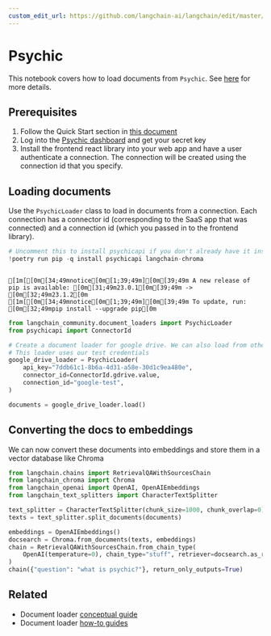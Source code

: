 ```yaml
---
custom_edit_url: https://github.com/langchain-ai/langchain/edit/master/docs/docs/integrations/document_loaders/psychic.ipynb
---
```

# Psychic
This notebook covers how to load documents from `Psychic`. See [here](/docs/integrations/providers/psychic) for more details.

## Prerequisites
1. Follow the Quick Start section in [this document](/docs/integrations/providers/psychic)
2. Log into the [Psychic dashboard](https://dashboard.psychic.dev/) and get your secret key
3. Install the frontend react library into your web app and have a user authenticate a connection. The connection will be created using the connection id that you specify.

## Loading documents

Use the `PsychicLoader` class to load in documents from a connection. Each connection has a connector id (corresponding to the SaaS app that was connected) and a connection id (which you passed in to the frontend library).


```python
# Uncomment this to install psychicapi if you don't already have it installed
!poetry run pip -q install psychicapi langchain-chroma
```
```output

[1m[[0m[34;49mnotice[0m[1;39;49m][0m[39;49m A new release of pip is available: [0m[31;49m23.0.1[0m[39;49m -> [0m[32;49m23.1.2[0m
[1m[[0m[34;49mnotice[0m[1;39;49m][0m[39;49m To update, run: [0m[32;49mpip install --upgrade pip[0m
```

```python
from langchain_community.document_loaders import PsychicLoader
from psychicapi import ConnectorId

# Create a document loader for google drive. We can also load from other connectors by setting the connector_id to the appropriate value e.g. ConnectorId.notion.value
# This loader uses our test credentials
google_drive_loader = PsychicLoader(
    api_key="7ddb61c1-8b6a-4d31-a58e-30d1c9ea480e",
    connector_id=ConnectorId.gdrive.value,
    connection_id="google-test",
)

documents = google_drive_loader.load()
```

## Converting the docs to embeddings 

We can now convert these documents into embeddings and store them in a vector database like Chroma


```python
from langchain.chains import RetrievalQAWithSourcesChain
from langchain_chroma import Chroma
from langchain_openai import OpenAI, OpenAIEmbeddings
from langchain_text_splitters import CharacterTextSplitter
```


```python
text_splitter = CharacterTextSplitter(chunk_size=1000, chunk_overlap=0)
texts = text_splitter.split_documents(documents)

embeddings = OpenAIEmbeddings()
docsearch = Chroma.from_documents(texts, embeddings)
chain = RetrievalQAWithSourcesChain.from_chain_type(
    OpenAI(temperature=0), chain_type="stuff", retriever=docsearch.as_retriever()
)
chain({"question": "what is psychic?"}, return_only_outputs=True)
```


## Related

- Document loader [conceptual guide](/docs/concepts/#document-loaders)
- Document loader [how-to guides](/docs/how_to/#document-loaders)
